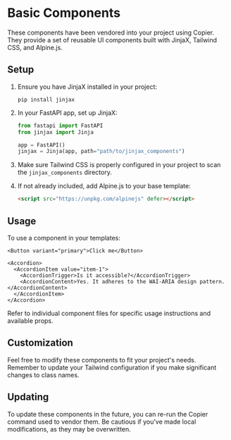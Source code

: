 # Basic Components

These components have been vendored into your project using Copier. They provide a set of reusable UI components built with JinjaX, Tailwind CSS, and Alpine.js.

## Setup

1. Ensure you have JinjaX installed in your project:

   ```
   pip install jinjax
   ```

2. In your FastAPI app, set up JinjaX:

   ```python
   from fastapi import FastAPI
   from jinjax import Jinja

   app = FastAPI()
   jinjax = Jinja(app, path="path/to/jinjax_components")
   ```

3. Make sure Tailwind CSS is properly configured in your project to scan the `jinjax_components` directory.

4. If not already included, add Alpine.js to your base template:
   ```html
   <script src="https://unpkg.com/alpinejs" defer></script>
   ```

## Usage

To use a component in your templates:

```jinja
<Button variant="primary">Click me</Button>

<Accordion>
  <AccordionItem value="item-1">
    <AccordionTrigger>Is it accessible?</AccordionTrigger>
    <AccordionContent>Yes. It adheres to the WAI-ARIA design pattern.</AccordionContent>
  </AccordionItem>
</Accordion>
```

Refer to individual component files for specific usage instructions and available props.

## Customization

Feel free to modify these components to fit your project's needs. Remember to update your Tailwind configuration if you make significant changes to class names.

## Updating

To update these components in the future, you can re-run the Copier command used to vendor them. Be cautious if you've made local modifications, as they may be overwritten.
